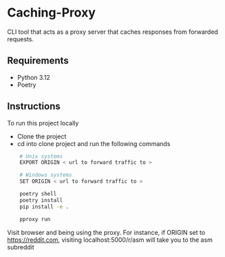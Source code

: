 # Caching-Proxy
CLI tool that acts as a proxy server that caches responses from forwarded requests.


## Requirements
- Python 3.12
- Poetry

## Instructions
To run this project locally
- Clone the project
- cd into clone project and run the following commands
```bash
    # Unix systems
    EXPORT ORIGIN < url to forward traffic to >

    # Windows systems
    SET ORIGIN < url to forward traffic to >

    poetry shell
    poetry install
    pip install -e .

    pproxy run
```

Visit browser and being using the proxy. For instance, if ORIGIN set to https://reddit.com, visiting localhost:5000/r/asm will take you to the asm subreddit